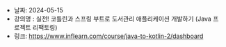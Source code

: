- 날짜: 2024-05-15
- 강의명 : 실전! 코틀린과 스프링 부트로 도서관리 애플리케이션 개발하기 (Java 프로젝트 리팩토링)
- 링크: https://www.inflearn.com/course/java-to-kotlin-2/dashboard
